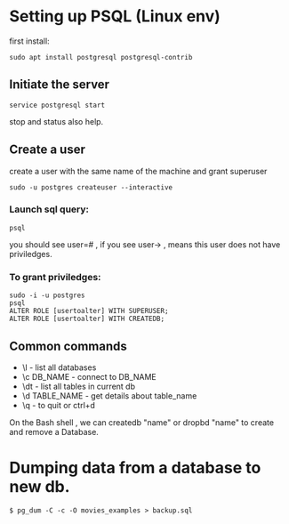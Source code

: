 # Setting up PSQL (Linux env)

first install:
```
sudo apt install postgresql postgresql-contrib
```
## Initiate the server  
```
service postgresql start
```
stop and status also help.

## Create a user  
create a user with the same name of the machine and grant superuser
```
sudo -u postgres createuser --interactive
```
### Launch sql query:
```
psql
```

you should see user=# , if you see user-> , means this user does not have priviledges.

### To grant priviledges:
```
sudo -i -u postgres
psql
ALTER ROLE [usertoalter] WITH SUPERUSER;
ALTER ROLE [usertoalter] WITH CREATEDB;
```

## Common commands
- \l - list all databases
- \c DB_NAME - connect to DB_NAME
- \dt - list all tables in current db
- \d TABLE_NAME - get details about table_name
- \q - to quit or ctrl+d

On the Bash shell , we can createdb "name" or dropbd "name" to create and remove a Database.

# Dumping data from a database to new db.
```
$ pg_dum -C -c -O movies_examples > backup.sql
```





